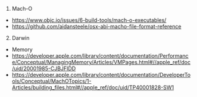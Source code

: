 1. Mach-O
  - https://www.objc.io/issues/6-build-tools/mach-o-executables/
  - https://github.com/aidansteele/osx-abi-macho-file-format-reference
2. Darwin


- Memory
- https://developer.apple.com/library/content/documentation/Performance/Conceptual/ManagingMemory/Articles/VMPages.html#//apple_ref/doc/uid/20001985-CJBJFIDD
- https://developer.apple.com/library/content/documentation/DeveloperTools/Conceptual/MachOTopics/1-Articles/building_files.html#//apple_ref/doc/uid/TP40001828-SW1
